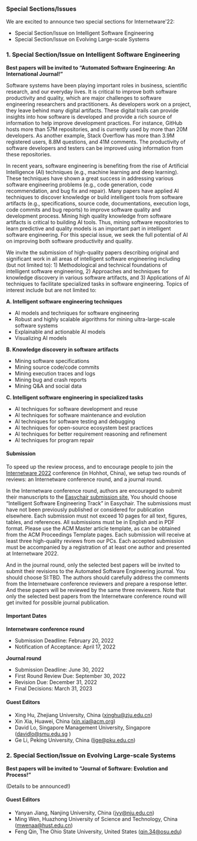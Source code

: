 ### Special Sections/Issues

We are excited to announce two special sections for Internetware'22:

- Special Section/Issue on Intelligent Software Engineering
- Special Section/Issue on Evolving Large-scale Systems

### 1. Special Section/Issue on Intelligent Software Engineering

**Best papers will be invited to “Automated Software Engineering: An International Journal!”**

Software systems have been playing important roles in business, scientific research, and our everyday lives. It is critical to improve both software productivity and quality, which are major challenges to software engineering researchers and practitioners. As developers work on a project, they leave behind many digital artifacts. These digital trails can provide insights into how software is developed and provide a rich source of information to help improve development practices. For instance, GitHub hosts more than 57M repositories, and is currently used by more than 20M developers. As another example, Stack Overflow has more than 3.9M registered users, 8.8M questions, and 41M comments. The productivity of software developers and testers can be improved using information from these repositories.

In recent years, software engineering is benefiting from the rise of Artificial Intelligence (AI) techniques (e.g., machine learning and deep learning). These techniques have shown a great success in addressing various software engineering problems (e.g., code generation, code recommendation, and bug fix and repair). Many papers have applied AI techniques to discover knowledge or build intelligent tools from software artifacts (e.g., specifications, source code, documentations, execution logs, code commits and bug reports) to improve software quality and development process. Mining high quality knowledge from software artifacts is critical to building AI tools. Thus, mining software repositories to learn predictive and quality models is an important part in intelligent software engineering. For this special issue, we seek the full potential of AI on improving both software productivity and quality.

We invite the submission of high-quality papers describing original and significant work in all areas of intelligent software engineering including (but not limited to): 1) Methodological and technical foundations of intelligent software engineering, 2) Approaches and techniques for knowledge discovery in various software artifacts, and 3) Applications of AI techniques to facilitate specialized tasks in software engineering. Topics of interest include but are not limited to:

**A. Intelligent software engineering techniques**

- AI models and techniques for software engineering
- Robust and highly scalable algorithms for mining ultra-large-scale software systems
- Explainable and actionable AI models
- Visualizing AI models

**B. Knowledge discovery in software artifacts**

- Mining software specifications
- Mining source code/code commits
- Mining execution traces and logs
- Mining bug and crash reports
- Mining Q&A and social data

**C. Intelligent software engineering in specialized tasks**

- AI techniques for software development and reuse
- AI techniques for software maintenance and evolution
- AI techniques for software testing and debugging
- AI techniques for open-source ecosystem best practices
- AI techniques for better requirement reasoning and refinement
- AI techniques for program repair

#### Submission

To speed up the review process, and to encourage people to join the [Internetware 2022](https://internetware2022.github.io/) conference (in Hohhot, China), we setup two rounds of reviews: an Internetware conference round, and a journal round.

In the Internetware conference round, authors are encouraged to submit their manuscripts to the [Easychair submission site](https://easychair.org/my/conference?conf=internetware2022), You should choose “Intelligent Software Engineering Track” in Easychair. The submissions must have not been previously published or considered for publication elsewhere. Each submission must not exceed 10 pages for all text, figures, tables, and references. All submissions must be in English and in PDF format. Please use the ACM Master article template, as can be obtained from the ACM Proceedings Template pages. Each submission will receive at least three high-quality reviews from our PCs. Each accepted submission must be accompanied by a registration of at least one author and presented at Internetware 2022.

And in the journal round, only the selected best papers will be invited to submit their revisions to the Automated Software Engineering journal. You should choose SI:TBD. The authors should carefully address the comments from the Internetware conference reviewers and prepare a response letter. And these papers will be reviewed by the same three reviewers. Note that only the selected best papers from the Internetware conference round will get invited for possible journal publication.

#### Important Dates

**Internetware conference round**

- Submission Deadline: February 20, 2022
- Notification of Acceptance: April 17, 2022

**Journal round**

- Submission Deadline: June 30, 2022
- First Round Review Due: September 30, 2022
- Revision Due: December 31, 2022
- Final Decisions: March 31, 2023

#### Guest Editors

- Xing Hu, Zhejiang University, China (xinghu@zju.edu.cn)
- Xin Xia, Huawei, China (xin.xia@acm.org)
- David Lo, Singapore Management University, Singapore (davidlo@smu.edu.sg )
- Ge Li, Peking University, China (lige@pku.edu.cn)

### 2. Special Section/Issue on Evolving Large-scale Systems

**Best papers will be invited to “Journal of Software: Evolution and Process!”**

(Details to be announced!)

#### Guest Editors

- Yanyan Jiang, Nanjing University, China (jyy@nju.edu.cn)
- Ming Wen, Huazhong University of Science and Technology, China (mwenaa@hust.edu.cn)
- Feng Qin, The Ohio State University, United States (qin.34@osu.edu)

